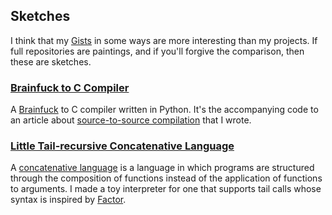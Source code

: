 ## Sketches

I think that my [Gists][gists] in some ways are more interesting than my projects.
If full repositories are paintings,
and if you'll forgive the comparison,
then these are sketches.

### [Brainfuck to C Compiler][bf-to-c-compiler]

A [Brainfuck][brainfuck] to C compiler written in Python.
It's the accompanying code to an article about [source-to-source compilation][s2s-compiling] that I wrote.

### [Little Tail-recursive Concatenative Language][little-tailrec-lang]

A [concatenative language][cat-lang] is a language in which programs are structured through the composition of functions
instead of the application of functions to arguments.
I made a toy interpreter for one that supports tail calls
whose syntax is inspired by [Factor][factor].

[bf-to-c-compiler]: https://gist.github.com/jdp/2237916
[brainfuck]: http://www.muppetlabs.com/~breadbox/bf/
[cat-lang]: http://concatenative.org/wiki/view/Concatenative%20language
[factor]: http://factorcode.org
[gists]: http://gist.github.com/jdp
[little-tailrec-lang]: https://gist.github.com/jdp/731475
[s2s-compiling]: http://blog.justinpoliey.com/transpiling-languages-an-intro-with-brainfuck.html
